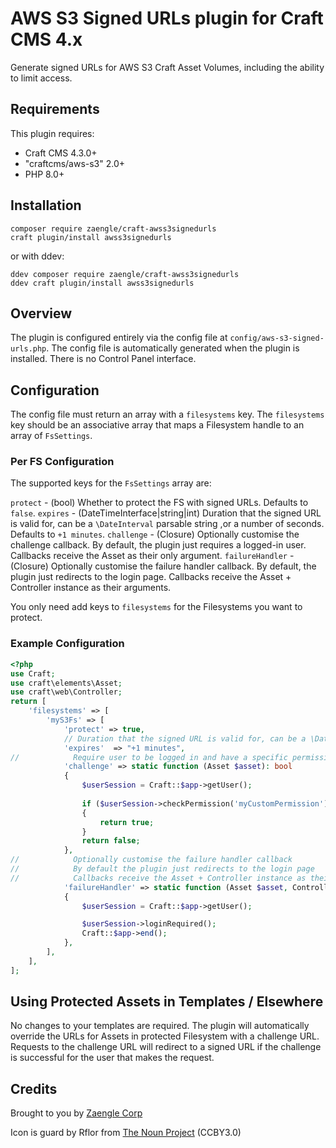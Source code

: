 # AWS S3 Signed URLs plugin for Craft CMS 4.x

Generate signed URLs for AWS S3 Craft Asset Volumes, including the ability to limit access.

## Requirements

This plugin requires:
- Craft CMS 4.3.0+
- "craftcms/aws-s3" 2.0+
- PHP 8.0+

## Installation

```shell
composer require zaengle/craft-awss3signedurls
craft plugin/install awss3signedurls
```
or with ddev:

```shell
ddev composer require zaengle/craft-awss3signedurls
ddev craft plugin/install awss3signedurls
```


## Overview

The plugin is configured entirely via the config file at `config/aws-s3-signed-urls.php`.  The config file is 
automatically generated when the plugin is installed. There is no Control Panel interface.

## Configuration

The config file must return an array with a `filesystems` key.  The `filesystems` key should be an associative array that
maps a Filesystem handle to an array of `FsSettings`.

### Per FS Configuration

The supported keys for the `FsSettings` array are:

`protect` - (bool) Whether to protect the FS with signed URLs.  Defaults to `false`.
`expires` - (DateTimeInterface|string|int) Duration that the signed URL is valid for, can be a `\DateInterval` parsable string ,or a 
number of seconds.  Defaults to `+1 minutes`.
`challenge` - (Closure) Optionally customise the challenge callback. By default, the plugin just requires a logged-in user.
Callbacks receive the Asset as their only argument.
`failureHandler` - (Closure) Optionally customise the failure handler callback.  By default, the plugin just redirects to
the login page.  Callbacks receive the Asset + Controller instance as their arguments.

You only need add keys to `filesystems` for the Filesystems you want to protect.

### Example Configuration

```php
<?php
use Craft;
use craft\elements\Asset;
use craft\web\Controller;
return [
    'filesystems' => [
        'myS3Fs' => [
            'protect' => true,
            // Duration that the signed URL is valid for, can be a \DateInterval parsable string ,or a number of seconds
            'expires'  => "+1 minutes",
//            Require user to be logged in and have a specific permission
            'challenge' => static function (Asset $asset): bool
            {
                $userSession = Craft::$app->getUser();
                
                if ($userSession->checkPermission('myCustomPermission'))
                {
                    return true;
                }
                return false;
            },
//            Optionally customise the failure handler callback
//            By default the plugin just redirects to the login page
//            Callbacks receive the Asset + Controller instance as their arguments
            'failureHandler' => static function (Asset $asset, Controller $controller): mixed
            {
                $userSession = Craft::$app->getUser();

                $userSession->loginRequired();
                Craft::$app->end();
            },
        ],
    ],
];
```

## Using Protected Assets in Templates / Elsewhere

No changes to your templates are required. The plugin will automatically override the URLs for Assets in protected 
Filesystem with a challenge URL. Requests to the challenge URL will redirect to a signed URL if the challenge is 
successful for the user that makes the request. 

## Credits

Brought to you by [Zaengle Corp](https://zaengle.com)

Icon is guard by Rflor from [The Noun Project](https://thenounproject.com/browse/icons/term/guard/) (CCBY3.0)